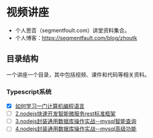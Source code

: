 # 视频讲座
- 个人思否（segmentfoult.com）讲堂资料集合。
- 个人博客：https://segmentfault.com/blog/zhoutk
## 目录结构
一个讲座一个目录，其中包括视频、课件和代码等相关资料。
### Typescript系统
- [x] [如何学习一门计算机编程语言](https://github.com/zhoutk/sifou/tree/master/001.%E8%BF%90%E7%94%A8typescript%E8%BF%9B%E8%A1%8Cnode.js%E5%90%8E%E7%AB%AF%E5%BC%80%E5%8F%91%E7%B2%BE%E8%A6%81)
- [ ] [2.nodejs快速开发智能微服务rest标准框架]()
- [ ] [3.nodejs封装通用数据库操作实战--mysql智能查询]()
- [ ] [4.nodejs封装通用数据库操作实战--mysql高级功能]()
